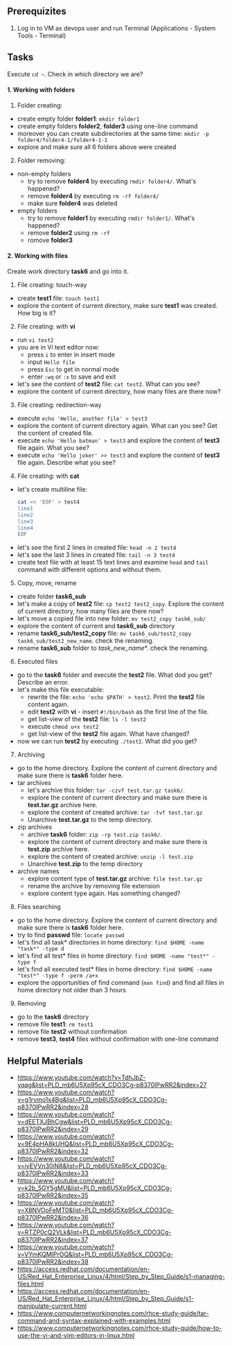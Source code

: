 ## Prerequizites
1. Log in to VM as devops user and run Terminal (Applications - System Tools - Terminal)

## Tasks

Execute `cd ~`. Check in which directory we are?

#### 1. Working with folders
1. Folder creating:
  - create empty folder **folder1**:
    `mkdir folder1`
  - create empty folders **folder2**, **folder3** using one-line command
  - moreover you can create subdirectories at the same time:
    `mkdir -p folder4/folder4-1/folder4-1-1`
  - explore and make sure all 6 folders above were created
2. Folder removing:
  - non-empty folders
    - try to remove **folder4** by executing `rmdir folder4/`. What's happened?
    - remove **folder4** by executing `rm -rf folder4/`
    - make sure **folder4** was deleted
  - empty folders
    - try to remove **folder1** by executing `rmdir folder1/`. What's happened?
    - remove **folder2** using `rm -rf`
    - romove **folder3**

#### 2. Working with files
Create work directory **task6** and go into it.
1. File creating: touch-way
  - create **test1** file: `touch test1`
  - explore the content of current directory, make sure **test1** was created. How big is it?

2. File creating: with **vi**
  - run `vi test2`
  - you are in Vi text editor now:
    - press `i` to enter in insert mode
    - input `Hello file`
    - press `Esc` to get in normal mode
    - enter `:wq` or `:x` to save and exit
  - let's see the content of **test2** file: `cat test2`. What can you see?
  - explore the content of current directory, how many files are there now?

3. File creating: redirection-way
  - execute `echo 'Hello, another file' > test3`
  - explore the content of current directory again. What can you see? Get the content of created file.
  - execute `echo 'Hello batman' > test3` and explore the content of **test3** file again. What you see?
  - execute `echo 'Hello joker' >> test3` and explore the content of **test3** file again. Describe what you see?

4. File creating: with **cat**
  - let's create multiline file:
    ```bash
    cat << 'EOF' > test4
    line1
    line2
    line3
    line4
    EOF
    ```
  - let's see the first 2 lines in created file: `head -n 2 test4`
  - let's see the last 3 lines in created file: `tail -n 3 test4`
  - create text file with at least 15 text lines and examine `head` and `tail` command with different options and without them.

5. Copy, move, rename
  - create folder **task6_sub**
  - let's make a copy of **test2** file: `cp test2 test2_copy`. Explore the content of current directory, how many files are there now?
  - let's move a copied file into new folder: `mv test2_copy task6_sub/`
  - explore the content of current and **task6_sub** directory
  - rename **task6_sub/test2_copy** file: `mv task6_sub/test2_copy task6_sub/test2_new_name`. check the renaming.
  - rename **task6_sub** folder to **task*_new_name**. check the renaming.

6. Executed files
  - go to the **task6** folder and execute the **test2** file. What dod you get? Describe an error.
  - let's make this file executable:
    - rewrite the file: `echo 'echo $PATH' > test2`. Print the **test2** file content again.
    - edit **test2** with **vi** - insert `#!/bin/bash` as the first line of the file.
    - get list-view of the **test2** file: `ls -l test2`
    - execute `chmod u+x test2`
    - get list-view of the **test2** file again. What have changed?
  - now we can run **test2** by executing `./test2`. What did you get?

7. Archiving
  - go to the home directory. Explore the content of current directory and make sure there is **task6** folder here.
  - tar archives
    - let's archive this folder: `tar -czvf test.tar.gz task6/`.
    - explore the content of current directory and make sure there is **test.tar.gz** archive here.
    - explore the content of created archive: `tar -tvf test.tar.gz`
    - Unarchive **test.tar.gz** to the temp directory.
  - zip archives
    - archive **task6** folder: `zip -rp test.zip task6/`.
    - explore the content of current directory and make sure there is **test.zip** archive here.
    - explore the content of created archive: `unzip -l test.zip`
    - Unarchive **test.zip** to the temp directory
  - archive names
    - explore content type of **test.tar.gz** archive: `file test.tar.gz`
    - rename the archive by removing file extension
    - explore content type again. Has something changed?

8. Files searching
  - go to the home directory. Explore the content of current directory and make sure there is **task6** folder here.
  - try to find **passwd** file: `locate passwd`
  - let's find all task* directories in home directory: `find $HOME -name "task*" -type d`
  - let's find all test* files in home directory: `find $HOME -name "test*" -type f`
  - let's find all executed test* files in home directory: `find $HOME -name "test*" -type f -perm /a+x`
  - explore the opportunities of find command (`man find`) and find all files in home directory not older than 3 hours

9. Removing
  - go to the **task6** directory
  - remove file **test1**: `rm test1`
  - remove file **test2** without confirmation
  - remove **test3**, **test4** files without confirmation with one-line command


## Helpful Materials
- https://www.youtube.com/watch?v=TdhJbZ-yqag&list=PLD_mb6U5Xp95cX_CDO3Cg-p8370lPwRR2&index=27
- https://www.youtube.com/watch?v=g1rvmo1x4Bg&list=PLD_mb6U5Xp95cX_CDO3Cg-p8370lPwRR2&index=28
- https://www.youtube.com/watch?v=dEETXJBhCgw&list=PLD_mb6U5Xp95cX_CDO3Cg-p8370lPwRR2&index=29
- https://www.youtube.com/watch?v=9E4pHA8kUHQ&list=PLD_mb6U5Xp95cX_CDO3Cg-p8370lPwRR2&index=32
- https://www.youtube.com/watch?v=iyEVVn30iN8&list=PLD_mb6U5Xp95cX_CDO3Cg-p8370lPwRR2&index=33
- https://www.youtube.com/watch?v=k2b_5GY5gMU&list=PLD_mb6U5Xp95cX_CDO3Cg-p8370lPwRR2&index=35
- https://www.youtube.com/watch?v=X8NVOoFeMT0&list=PLD_mb6U5Xp95cX_CDO3Cg-p8370lPwRR2&index=36
- https://www.youtube.com/watch?v=RTZP0cQ2VLk&list=PLD_mb6U5Xp95cX_CDO3Cg-p8370lPwRR2&index=37
- https://www.youtube.com/watch?v=VYmKQMlPrOQ&list=PLD_mb6U5Xp95cX_CDO3Cg-p8370lPwRR2&index=38
- https://access.redhat.com/documentation/en-US/Red_Hat_Enterprise_Linux/4/html/Step_by_Step_Guide/s1-managing-files.html
- https://access.redhat.com/documentation/en-US/Red_Hat_Enterprise_Linux/4/html/Step_by_Step_Guide/s1-manipulate-current.html
- https://www.computernetworkingnotes.com/rhce-study-guide/tar-command-and-syntax-explained-with-examples.html
- https://www.computernetworkingnotes.com/rhce-study-guide/how-to-use-the-vi-and-vim-editors-in-linux.html
